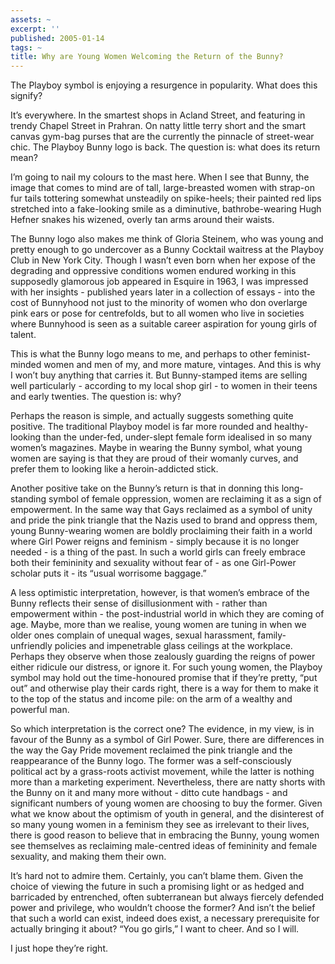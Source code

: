 ```yaml
---
assets: ~
excerpt: ''
published: 2005-01-14
tags: ~
title: Why are Young Women Welcoming the Return of the Bunny?
---
```

The Playboy symbol is enjoying a resurgence in popularity. What does
this signify?

It’s everywhere. In the smartest shops in Acland Street, and featuring
in trendy Chapel Street in Prahran. On natty little terry short and the
smart canvas gym-bag purses that are the currently the pinnacle of
street-wear chic. The Playboy Bunny logo is back. The question is: what
does its return mean?

I’m going to nail my colours to the mast here. When I see that Bunny,
the image that comes to mind are of tall, large-breasted women with
strap-on fur tails tottering somewhat unsteadily on spike-heels; their
painted red lips stretched into a fake-looking smile as a diminutive,
bathrobe-wearing Hugh Hefner snakes his wizened, overly tan arms around
their waists.

The Bunny logo also makes me think of Gloria Steinem, who was young and
pretty enough to go undercover as a Bunny Cocktail waitress at the
Playboy Club in New York City. Though I wasn’t even born when her expose
of the degrading and oppressive conditions women endured working in this
supposedly glamorous job appeared in Esquire in 1963, I was impressed
with her insights - published years later in a collection of essays -
into the cost of Bunnyhood not just to the minority of women who don
overlarge pink ears or pose for centrefolds, but to all women who live
in societies where Bunnyhood is seen as a suitable career aspiration for
young girls of talent.

This is what the Bunny logo means to me, and perhaps to other
feminist-minded women and men of my, and more mature, vintages. And this
is why I won’t buy anything that carries it. But Bunny-stamped items are
selling well particularly - according to my local shop girl - to women
in their teens and early twenties. The question is: why?

Perhaps the reason is simple, and actually suggests something quite
positive. The traditional Playboy model is far more rounded and
healthy-looking than the under-fed, under-slept female form idealised in
so many women’s magazines. Maybe in wearing the Bunny symbol, what young
women are saying is that they are proud of their womanly curves, and
prefer them to looking like a heroin-addicted stick.

Another positive take on the Bunny’s return is that in donning this
long-standing symbol of female oppression, women are reclaiming it as a
sign of empowerment. In the same way that Gays reclaimed as a symbol of
unity and pride the pink triangle that the Nazis used to brand and
oppress them, young Bunny-wearing women are boldly proclaiming their
faith in a world where Girl Power reigns and feminism - simply because
it is no longer needed - is a thing of the past. In such a world girls
can freely embrace both their femininity and sexuality without fear of -
as one Girl-Power scholar puts it - its “usual worrisome baggage.”

A less optimistic interpretation, however, is that women’s embrace of
the Bunny reflects their sense of disillusionment with - rather than
empowerment within - the post-industrial world in which they are coming
of age. Maybe, more than we realise, young women are tuning in when we
older ones complain of unequal wages, sexual harassment,
family-unfriendly policies and impenetrable glass ceilings at the
workplace. Perhaps they observe when those zealously guarding the reigns
of power either ridicule our distress, or ignore it. For such young
women, the Playboy symbol may hold out the time-honoured promise that if
they’re pretty, “put out” and otherwise play their cards right, there is
a way for them to make it to the top of the status and income pile: on
the arm of a wealthy and powerful man.

So which interpretation is the correct one? The evidence, in my view, is
in favour of the Bunny as a symbol of Girl Power. Sure, there are
differences in the way the Gay Pride movement reclaimed the pink
triangle and the reappearance of the Bunny logo. The former was a
self-consciously political act by a grass-roots activist movement, while
the latter is nothing more than a marketing experiment. Nevertheless,
there are natty shorts with the Bunny on it and many more without -
ditto cute handbags - and significant numbers of young women are
choosing to buy the former. Given what we know about the optimism of
youth in general, and the disinterest of so many young women in a
feminism they see as irrelevant to their lives, there is good reason to
believe that in embracing the Bunny, young women see themselves as
reclaiming male-centred ideas of femininity and female sexuality, and
making them their own.

It’s hard not to admire them. Certainly, you can’t blame them. Given the
choice of viewing the future in such a promising light or as hedged and
barricaded by entrenched, often subterranean but always fiercely
defended power and privilege, who wouldn’t choose the former? And isn’t
the belief that such a world can exist, indeed does exist, a necessary
prerequisite for actually bringing it about? “You go girls,” I want to
cheer. And so I will.

I just hope they’re right.